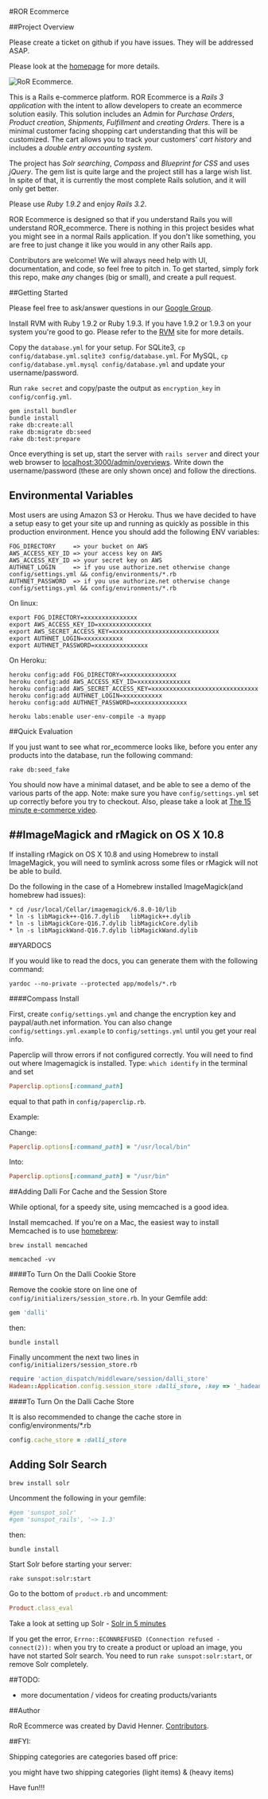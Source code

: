 #ROR Ecommerce

##Project Overview

Please create a ticket on github if you have issues.
They will be addressed ASAP.

Please look at the [homepage](http://www.ror-e.com) for more details.

![RoR Ecommerce](http://ror-e.com/images/logo.png "ROR Ecommerce").

This is a Rails e-commerce platform.
ROR Ecommerce is a *Rails 3 application* with the intent to allow developers to create an ecommerce solution easily.
This solution includes an Admin for *Purchase Orders*, *Product creation*, *Shipments*, *Fulfillment* and *creating Orders*.
There is a minimal customer facing shopping cart understanding that this will be customized.
The cart allows you to track your customers' *cart history* and includes a *double entry accounting system*.

The project has *Solr searching*, *Compass* and *Blueprint for CSS* and uses *jQuery*.
The gem list is quite large and the project still has a large wish list.
In spite of that, it is currently the most complete Rails solution, and it will only get better.

Please use *Ruby 1.9.2* and enjoy *Rails 3.2*.

ROR Ecommerce is designed so that if you understand Rails you will understand ROR_ecommerce.
There is nothing in this project besides what you might see in a normal Rails application.
If you don't like something, you are free to just change it like you would in any other Rails app.

Contributors are welcome!
We will always need help with UI, documentation, and code, so feel free to pitch in.
To get started, simply fork this repo, make *any* changes (big or small), and create a pull request.

##Getting Started

Please feel free to ask/answer questions in our [Google Group](http://groups.google.com/group/ror_ecommerce).

Install RVM with Ruby 1.9.2 or Ruby 1.9.3.
If you have 1.9.2 or 1.9.3 on your system you're good to go.
Please refer to the [RVM](http://beginrescueend.com/rvm/basics/) site for more details.

Copy the `database.yml` for your setup.
For SQLite3, `cp config/database.yml.sqlite3 config/database.yml`.
For MySQL, `cp config/database.yml.mysql config/database.yml` and update your username/password.

Run `rake secret` and copy/paste the output as `encryption_key` in `config/config.yml`.

    gem install bundler
    bundle install
    rake db:create:all
    rake db:migrate db:seed
    rake db:test:prepare

Once everything is set up, start the server with `rails server` and direct your web browser to [localhost:3000/admin/overviews](http://localhost:3000/admin/overviews).
Write down the username/password (these are only shown once) and follow the directions.

## Environmental Variables

Most users are using Amazon S3 or Heroku.
Thus we have decided to have a setup easy to get your site up and running as quickly as possible
in this production environment.  Hence you should add the following ENV variables:

    FOG_DIRECTORY     => your bucket on AWS
    AWS_ACCESS_KEY_ID => your access key on AWS
    AWS_ACCESS_KEY_ID => your secret key on AWS
    AUTHNET_LOGIN     => if you use authorize.net otherwise change config/settings.yml && config/environments/*.rb
    AUTHNET_PASSWORD  => if you use authorize.net otherwise change config/settings.yml && config/environments/*.rb

On linux:

    export FOG_DIRECTORY=xxxxxxxxxxxxxxx
    export AWS_ACCESS_KEY_ID=xxxxxxxxxxxxxxx
    export AWS_SECRET_ACCESS_KEY=xxxxxxxxxxxxxxxxxxxxxxxxxxxxxx
    export AUTHNET_LOGIN=xxxxxxxxxxx
    export AUTHNET_PASSWORD=xxxxxxxxxxxxxxx

On Heroku:

    heroku config:add FOG_DIRECTORY=xxxxxxxxxxxxxxx
    heroku config:add AWS_ACCESS_KEY_ID=xxxxxxxxxxxxxxx
    heroku config:add AWS_SECRET_ACCESS_KEY=xxxxxxxxxxxxxxxxxxxxxxxxxxxxxx
    heroku config:add AUTHNET_LOGIN=xxxxxxxxxxx
    heroku config:add AUTHNET_PASSWORD=xxxxxxxxxxxxxxx

    heroku labs:enable user-env-compile -a myapp

##Quick Evaluation

If you just want to see what ror_ecommerce looks like, before you enter any products into the database, run the following command:

    rake db:seed_fake

You should now have a minimal dataset, and be able to see a demo of the various parts of the app.
Note: make sure you have `config/settings.yml` set up correctly before you try to checkout.
Also, please take a look at [The 15 minute e-commerce video](http://www.ror-e.com/info/videos/7).

##ImageMagick and rMagick on OS X 10.8
------------------------------------

If installing rMagick on OS X 10.8 and using Homebrew to install ImageMagick, you will need to symlink across some files or rMagick will not be able to build.

Do the following in the case of a Homebrew installed ImageMagick(and homebrew had issues):

    * cd /usr/local/Cellar/imagemagick/6.8.0-10/lib
    * ln -s libMagick++-Q16.7.dylib   libMagick++.dylib
    * ln -s libMagickCore-Q16.7.dylib libMagickCore.dylib
    * ln -s libMagickWand-Q16.7.dylib libMagickWand.dylib

##YARDOCS

If you would like to read the docs, you can generate them with the following command:

    yardoc --no-private --protected app/models/*.rb

####Compass Install

First, create `config/settings.yml` and change the encryption key and paypal/auth.net information.
You can also change `config/settings.yml.example` to `config/settings.yml` until you get your real info.

Paperclip will throw errors if not configured correctly.
You will need to find out where Imagemagick is installed.
Type: `which identify` in the terminal and set

```ruby
Paperclip.options[:command_path]
```

equal to that path in `config/paperclip.rb`.

Example:

Change:

```ruby
Paperclip.options[:command_path] = "/usr/local/bin"
```

Into:

```ruby
Paperclip.options[:command_path] = "/usr/bin"
```

##Adding Dalli For Cache and the Session Store

While optional, for a speedy site, using memcached is a good idea.

Install memcached.
If you're on a Mac, the easiest way to install Memcached is to use [homebrew](http://mxcl.github.com/homebrew/):

    brew install memcached

    memcached -vv

####To Turn On the Dalli Cookie Store

Remove the cookie store on line one of `config/initializers/session_store.rb`.
In your Gemfile add:

```ruby
gem 'dalli'
```

then:

    bundle install

Finally uncomment the next two lines in `config/initializers/session_store.rb`

```ruby
require 'action_dispatch/middleware/session/dalli_store'
Hadean::Application.config.session_store :dalli_store, :key => '_hadean_session_ugrdr6765745ce4vy'
```

####To Turn On the Dalli Cache Store

It is also recommended to change the cache store in config/environments/*.rb

```ruby
config.cache_store = :dalli_store
```

## Adding Solr Search

    brew install solr

Uncomment the following in your gemfile:

```ruby
#gem 'sunspot_solr'
#gem 'sunspot_rails', '~> 1.3'
```

then:

    bundle install

Start Solr before starting your server:

    rake sunspot:solr:start

Go to the bottom of `product.rb` and uncomment:

```ruby
Product.class_eval
```

Take a look at setting up Solr - [Solr in 5 minutes](http://github.com/outoftime/sunspot/wiki/adding-sunspot-search-to-rails-in-5-minutes-or-less)

If you get the error, `Errno::ECONNREFUSED (Connection refused - connect(2)):` when you try to create a product or upload an image, you have not started Solr search.
You need to run `rake sunspot:solr:start`, or remove Solr completely.

##TODO:

* more documentation / videos for creating products/variants

##Author

RoR Ecommerce was created by David Henner. [Contributors](https://github.com/drhenner/ror_ecommerce/blob/master/Contributors.md).

##FYI:

Shipping categories are categories based off price:

you might have two shipping categories (light items) & (heavy items)

Have fun!!!
